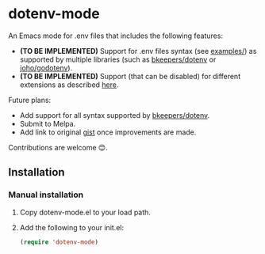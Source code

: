 # dotenv-mode
An Emacs mode for .env files that includes the following features:
- **(TO BE IMPLEMENTED)** Support for .env files syntax (see [examples/](https://github.com/preetpalS/emacs-dotenv-mode/tree/master/examples)) as supported by multiple libraries (such as [bkeepers/dotenv](https://github.com/bkeepers/dotenv/blob/master/lib/dotenv/parser.rb) or [joho/godotenv](https://github.com/joho/godotenv)).
- **(TO BE IMPLEMENTED)** Support (that can be disabled) for different extensions as described [here](https://github.com/bkeepers/dotenv#what-other-env-files-can-i-use).

Future plans:
- Add support for all syntax supported by [bkeepers/dotenv](https://github.com/bkeepers/dotenv/blob/master/lib/dotenv/parser.rb).
- Submit to Melpa.
- Add link to original [gist](https://gist.github.com/preetpalS/54acec3f166393f1d9e55380e1df7364) once improvements are made.

Contributions are welcome 😊.

## Installation

### Manual installation

1. Copy dotenv-mode.el to your load path.

2. Add the following to your init.el:
   ```lisp
   (require 'dotenv-mode)
   
